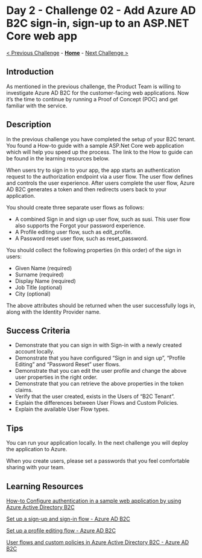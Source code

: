 # Day 2 - Challenge 02 - Add Azure AD B2C sign-in, sign-up to an ASP.NET Core web app

 [< Previous Challenge](./Challenge_D2_01.md) - **[Home](../README.md)** - [Next Challenge >](./Challenge_D2_03.md)

## Introduction

As mentioned in the previous challenge, the Product Team is willing to investigate Azure AD B2C for the customer-facing web applications. Now it’s the time to continue by running a Proof of Concept (POC) and get familiar with the service.

## Description

In the previous challenge you have completed the setup of your B2C tenant. You found a How-to guide with a sample ASP.Net Core web application which will  help you speed up the process. The link to the How to guide can be found in the learning resources below.

When users try to sign in to your app, the app starts an authentication request to the authorization endpoint via a user flow. The user flow defines and controls the user experience. After users complete the user flow, Azure AD B2C generates a token and then redirects users back to your application.

You should create three separate user flows as follows:

- A combined Sign in and sign up user flow, such as susi. This user flow also supports the Forgot your password experience.
- A Profile editing user flow, such as edit_profile.
- A Password reset user flow, such as reset_password.

You should collect the following properties (in this order) of the sign in users:

- Given Name (required)
- Surname (required)
- Display Name (required)
- Job Title (optional)
- City (optional)

The above attributes should be returned when the user successfully logs in, along with the Identity Provider name.

## Success Criteria

- Demonstrate that you can sign in with Sign-in with a newly created account locally.
- Demonstrate that you have configured “Sign in and sign up”, “Profile Editing” and “Password Reset” user flows.
- Demonstrate that you can edit the user profile and change the above user properties in the right order.
- Demonstrate that you can retrieve the above properties in the token claims.
- Verify that the user created, exists in the Users of “B2C Tenant”.
- Explain the differences between User Flows and Custom Policies.
- Explain the available User Flow types.

## Tips

You can run your application locally. In the next challenge you will deploy the application to Azure.

When you create users, please set a passwords that you feel comfortable sharing with your team.

## Learning Resources

[How-to Configure authentication in a sample web application by using Azure Active Directory B2C](https://learn.microsoft.com/en-us/azure/active-directory-b2c/configure-authentication-sample-web-app?tabs=visual-studio)

[Set up a sign-up and sign-in flow - Azure AD B2C](https://learn.microsoft.com/en-us/azure/active-directory-b2c/add-sign-up-and-sign-in-policy?pivots=b2c-user-flow)

[Set up a profile editing flow - Azure AD B2C](https://learn.microsoft.com/en-us/azure/active-directory-b2c/add-profile-editing-policy?pivots=b2c-user-flow)

[User flows and custom policies in Azure Active Directory B2C - Azure AD B2C](https://learn.microsoft.com/en-us/azure/active-directory-b2c/user-flow-overview)
